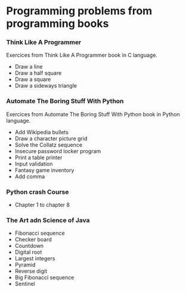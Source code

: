# Programming problems from programming books

### Think Like A Programmer

Exercices from Think Like A Programmer book in C language.

* Draw a line
* Draw a half square
* Draw a square
* Draw a sideways triangle

### Automate The Boring Stuff With Python

Exercices from Automate The Boring Stuff With Python book in Python language.

* Add Wikipedia bullets
* Draw a character picture grid
* Solve the Collatz sequence
* Insecure password locker program
* Print a table printer
* Input validation
* Fantasy game inventory
* Add comma

### Python crash Course

* Chapter 1 to chapter 8

### The Art adn Science of Java

* Fibonacci sequence
* Checker board
* Countdown
* Digital root
* Largest integers
* Pyramid
* Reverse digit
* Big Fibonacci sequence
* Sentinel

